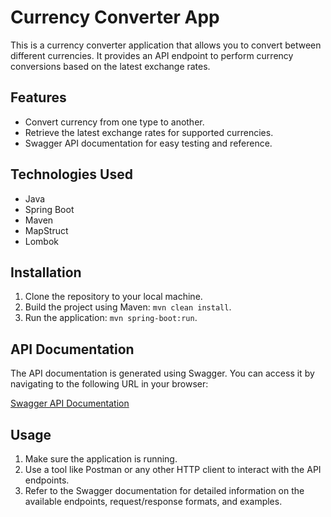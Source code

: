 # Currency Converter App

This is a currency converter application that allows you to convert between different currencies. It provides an API endpoint to perform currency conversions based on the latest exchange rates.

## Features

- Convert currency from one type to another.
- Retrieve the latest exchange rates for supported currencies.
- Swagger API documentation for easy testing and reference.

## Technologies Used

- Java
- Spring Boot
- Maven
- MapStruct
- Lombok

## Installation

1. Clone the repository to your local machine.
3. Build the project using Maven: `mvn clean install`.
4. Run the application: `mvn spring-boot:run`.

## API Documentation

The API documentation is generated using Swagger. You can access it by navigating to the following URL in your browser:

[Swagger API Documentation](http://localhost:8080/swagger-ui/index.html)

## Usage

1. Make sure the application is running.
2. Use a tool like Postman or any other HTTP client to interact with the API endpoints.
3. Refer to the Swagger documentation for detailed information on the available endpoints, request/response formats, and examples.

